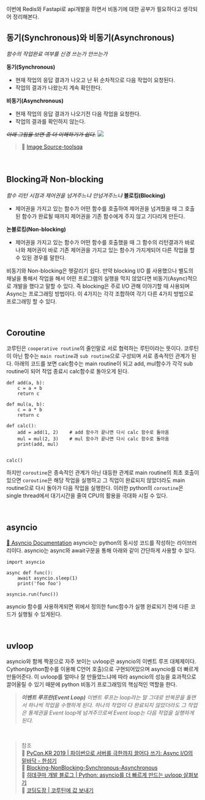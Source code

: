 

이번에 Redis와 Fastapi로 api개발을 하면서 비동기에 대한 공부가 필요하다고 생각되어 정리해본다.

## 동기(Synchronous)와 비동기(Asynchronous)
_함수의 작업완료 여부를 신경 쓰는가 안쓰는가_

**동기(Synchronous)**
- 현재 작업의 응답 결과가 나오고 난 뒤 순차적으로 다음 작업이 요청된다. 
- 작업의 결과가 나왔는지 계속 확인한다.

**비동기(Asynchronous)**
- 현재 작업의 응답 결과가 나오기전 다음 작업을 요청한다.
- 작업의 결과를 확인하지 않는다.

~~_아래 그림을 보면 좀 더 이해하기가 쉽다._~~
![](https://images.velog.io/images/anjaekk/post/e43402ad-ebb7-48b2-8c0c-94d59faf7c1a/image.png)
> 📂 [Image Source-toolsqa](https://www.toolsqa.com/cypress/cypress-asynchronous-nature)

<br/>

## Blocking과 Non-blocking
_함수 리턴 시점과 제어권을 넘겨주느냐 안넘겨주느냐_
**블로킹(Blocking)**
- 제어권을 가지고 있는 함수가 어떤 함수를 호출하여 제어권을 넘겨줬을 때 그 호출된 함수가 완료될 때까지 제어권을 기존 함수에게 주지 않고 기다리게 만든다.

**논블로킹(Non-blocking)**
- 제어권을 가지고 있는 함수가 어떤 함수를 호출했을 때 그 함수의 리턴결과가 바로 나와 제어권이 바로 기존 제어권을 가지고 있는 함수가 가지게되어 다른 작업을 할 수 있된 경우를 말한다.

비동기와 Non-blocking은 헷갈리기 쉽다. 만약 blocking I/O 를 사용했으나 별도의 채널을 통해서 작업을 해서 어떤 프로그램의 실행을 막지 않았다면 비동기(Async)적으로 개발을 했다고 말할 수 있다. 즉 blocking은 주로 I/O 관해 이야기할 때 사용되며 Async는 프로그래밍 방법이다. 이 4가지는 각각 조합하여 각기 다른 4가지 방법으로 프로그래밍 할 수 있다.

<br/>

## Coroutine
코루틴은 `cooperative routine`의 줄인말로 서로 협력하는 루틴이라는 뜻이다. 코루틴이 아닌 함수는 `main routine`과 `sub routine`으로 구성되며 서로 종속적인 관계가 된다. 아래의 코드를 보면 calc함수는 main routine이 되고 add, mul함수가 각각 sub routine이 되어 작업 종료시 calc함수로 돌아오게 된다.
```
def add(a, b):
    c = a + b 
    return c
    
def mul(a, b):
	c = a * b
    return c
	
def calc():
    add = add(1, 2)    # add 함수가 끝나면 다시 calc 함수로 돌아옴
 	mul = mul(2, 3)    # mul 함수가 끝나면 다시 calc 함수로 돌아옴
    print(add, mul)
    
    
calc()
```

하지만 `coroutine`은 종속적인 관계가 아닌 대등한 관계로 main routine의 최초 호출이 있으면 `coroutine`은 해당 작업을 실행하고 그 직업이 완료되지 않았더라도 main routine으로 다시 돌아가 다음 작업을 실행한다. 이러한 python의 `coroutine`은 single thread에서 대기시간을 줄여 CPU의 활용을 극대화 시킬 수 있다.


<br/>

## asyncio
[📂 Asyncio Documentation](https://docs.python.org/ko/3.8/library/asyncio.html)
asyncio는 python의 동시성 코드를 작성하는 라이브러리이다. asyncio는 async와 await구문을 통해 아래와 같이 간단하게 사용할 수 있다. 
```
import asyncio

async def func():
	await asyncio.sleep(1)
    print('foo foo')

asyncio.run(func())

```
asyncio 함수를 사용하게되면 위에서 정의한 func함수가 실행 완료되기 전에 다른 코드가 실행될 수 있게된다.


<br/>

## uvloop
asyncio와 함께 짝꿍으로 자주 보이는 uvloop은 asyncio의 이벤트 루프 대체제이다. Cython(python함수를 이용해 C언어 호출)으로 구현되어있으며 asyncio를 더 빠르게 만들어준다. 이 uvloop를 얼마나 잘 만들었느냐에 따라 asyncio의 성능을 효과적으로 끌어올릴 수 있기 때문에 python 비동기 프로그래밍의 핵심적인 역할을 한다.
> _**이벤트 루프란(Event Loop)**_
> _이벤트 루프는 loop라는 말 그대로 반복문을 돌면서 하나씩 작업을 수행하게 된다. 하나의 작업이 다 완료되지 않았더라도 그 작업은 통제권을 Event loop에 넘겨주므로써 Event loop는 다음 작업을 실행하게 된다._




<br>


> 참조   
> 🔗 [PyCon.KR 2019 | 파이썬으로 서버를 극한까지 끌어다 쓰기: Async I/O의 밑바닥 - 한섬기](https://youtu.be/zAvWv_Wi0z0)   
> 🔗 [Blocking-NonBlocking-Synchronous-Asynchronous](https://homoefficio.github.io/2017/02/19/Blocking-NonBlocking-Synchronous-Asynchronous/)  
> 🔗 [히데쿠마 개발 블로그 | Python: asyncio를 더 빠르게 만드는 uvloop 살펴보기](https://hidekuma.github.io/python/uvloop/#:~:text=uvloop%EB%8A%94%20asyncio%EC%9D%98%20%EC%9D%B4%EB%B2%A4%ED%8A%B8,%EB%B0%B0%EC%9D%B4%EC%83%81%EC%9D%98%20%ED%8D%BC%ED%8F%AC%EB%A8%BC%EC%8A%A4%EB%A5%BC%20%EB%B3%B4%EC%97%AC%EC%A4%80%EB%8B%A4.)   
> 🔗 [코딩도장 | 코루틴에 값 보내기](https://dojang.io/mod/page/view.php?id=2418)  
